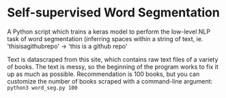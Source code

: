 # Self-supervised Word Segmentation
A Python script which trains a keras model to perform the low-level NLP task of word segmentation (inferring spaces within a string of text, ie. 'thisisagithubrepo' &rarr; 'this is a github repo'

Text is datascraped from this site, which contains raw text files of a variety of books. The text is messy, so the beginning of the program works to fix it up as much as possible.
Recommendation is 100 books, but you can customize the number of books scraped with a command-line argument: `python3 word_seg.py 100`
